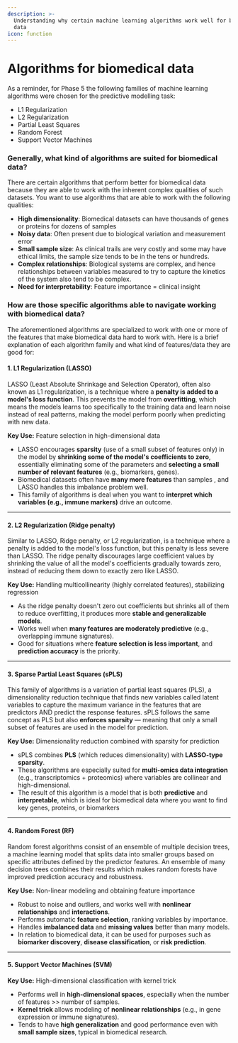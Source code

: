 ```yaml
---
description: >-
  Understanding why certain machine learning algorithms work well for biomedical
  data
icon: function
---
```


# Algorithms for biomedical data

As a reminder, for Phase 5 the following families of machine learning algorithms were chosen for the predictive modelling task:&#x20;

* L1 Regularization&#x20;
* L2 Regularization&#x20;
* Partial Least Squares&#x20;
* Random Forest&#x20;
* Support Vector Machines&#x20;

### Generally, what kind of algorithms are suited for biomedical data?&#x20;

There are certain algorithms that perform better for biomedical data because they are able to work with the inherent complex qualities of such datasets. You want to use algorithms that are able to work with the following qualities:&#x20;

* **High dimensionality**: Biomedical datasets can have thousands of genes or proteins for dozens of samples
* **Noisy data**: Often present due to biological variation and measurement error
* **Small sample size**: As clinical trails are very costly and some may have ethical limits, the sample size tends to be in the tens or hundreds.&#x20;
* **Complex relationships**: Biological systems are complex, and hence relationships between variables measured to try to capture the kinetics of the system also tend to be complex.&#x20;
* **Need for interpretability**: Feature importance = clinical insight

### How are those specific algorithms able to navigate working with biomedical data?&#x20;

The aforementioned algorithms are specialized to work with one or more of the features that make biomedical data hard to work with. Here is a brief explanation of each algorithm family and what kind of features/data they are good for:&#x20;

#### **1. L1 Regularization (LASSO)**

LASSO (Least Absolute Shrinkage and Selection Operator), often also known as L1 regularization, is a technique where a **penalty is added to a model's loss function**. This prevents the model from **overfitting**, which means the models learns too specifically to the training data and learn noise instead of real patterns, making the model perform poorly when predicting with new data.&#x20;

**Key Use:** Feature selection in high-dimensional data

* LASSO encourages **sparsity** (use of a small subset of features only) in the model by **shrinking some of the model's coefficients to zero**, essentially eliminating some of the parameters and **selecting a small number of relevant features** (e.g., biomarkers, genes).
* Biomedical datasets often have **many more features** than samples , and LASSO handles this imbalance problem well.
* This family of algorithms is deal when you want to **interpret which variables (e.g., immune markers)** drive an outcome.

***

#### **2. L2 Regularization (Ridge penalty)**

Similar to LASSO, Ridge penalty, or L2 regularization, is a technique where a penalty is added to the model's loss function, but this penalty is less severe than LASSO. The ridge penalty discourages large coefficient values by shrinking the value of all the model's coefficients gradually towards zero, instead of reducing them down to exactly zero like LASSO.

**Key Use:** Handling multicollinearity (highly correlated features), stabilizing regression

* As the ridge penalty doesn't zero out coefficients but shrinks all of them to reduce overfitting, it produces more **stable and generalizable models**.
* Works well when **many features are moderately predictive** (e.g., overlapping immune signatures).
* Good for situations where **feature selection is less important**, and **prediction accuracy** is the priority.

***

#### **3. Sparse Partial Least Squares (sPLS)**

This family of algorithms is a variation of partial least squares (PLS), a dimensionality reduction technique that finds new variables called latent variables to capture the maximum variance in the features that are predictors AND predict the response features. sPLS follows the same concept as PLS but also **enforces sparsity** — meaning that only a small subset of features are used in the model for prediction. &#x20;

**Key Use:** Dimensionality reduction combined with sparsity for prediction&#x20;

* sPLS combines **PLS** (which reduces dimensionality) with **LASSO-type sparsity**.
* These algorithms are especially suited for **multi-omics data integration** (e.g., transcriptomics + proteomics) where variables are collinear and high-dimensional.
* The result of this algorithm is a model that is both **predictive** and **interpretable**, which is ideal for biomedical data where you want to find key genes, proteins, or biomarkers

***

#### **4. Random Forest (RF)**

Random forest algorithms consist of an ensemble of multiple decision trees, a machine learning model that splits data into smaller groups based on specific attributes defined by the predictor features. An ensemble of many decision trees combines their results which makes random forests have improved prediction accuracy and robustness.&#x20;

**Key Use:** Non-linear modeling and obtaining feature importance

* Robust to noise and outliers, and works well with **nonlinear relationships** and **interactions**.
* Performs automatic **feature selection**, ranking variables by importance.
* Handles **imbalanced data** and **missing values** better than many models.
* In relation to biomedical data, it can be used for purposes such as **biomarker discovery**, **disease classification**, or **risk prediction**.

***

#### **5. Support Vector Machines (SVM)**



**Key Use:** High-dimensional classification with kernel trick

* Performs well in **high-dimensional spaces**, especially when the number of features >> number of samples.
* **Kernel trick** allows modeling of **nonlinear relationships** (e.g., in gene expression or immune signatures).
* Tends to have **high generalization** and good performance even with **small sample sizes**, typical in biomedical research.

